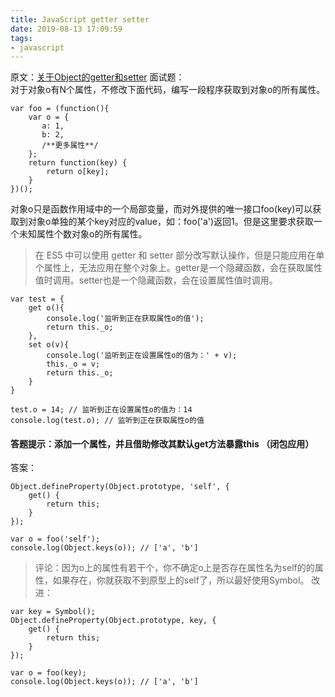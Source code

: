 ```yaml
---
title: JavaScript getter setter
date: 2019-08-13 17:09:59
tags:
- javascript
---
```

原文：[关于Object的getter和setter](https://zhuanlan.zhihu.com/p/25672454)
面试题：<br>
对于对象o有N个属性，不修改下面代码，编写一段程序获取到对象o的所有属性。
```
var foo = (function(){
    var o = {
       a: 1,
       b: 2,
       /**更多属性**/
    };
    return function(key) {
        return o[key];
    }
})();
```
对象o只是函数作用域中的一个局部变量，而对外提供的唯一接口foo(key)可以获取到对象o单独的某个key对应的value，如：foo('a')返回1。但是这里要求获取一个未知属性个数对象o的所有属性。

> 在 ES5 中可以使用 getter 和 setter 部分改写默认操作，但是只能应用在单个属性上，无法应用在整个对象上。getter是一个隐藏函数，会在获取属性值时调用。setter也是一个隐藏函数，会在设置属性值时调用。

```
var test = {
    get o(){
        console.log('监听到正在获取属性o的值');
        return this._o;
    },
    set o(v){
        console.log('监听到正在设置属性o的值为：' + v);
        this._o = v;
        return this._o;
    }
}

test.o = 14; // 监听到正在设置属性o的值为：14
console.log(test.o); // 监听到正在获取属性o的值
```
#### 答题提示：添加一个属性，并且借助修改其默认get方法暴露this （闭包应用）

答案：
```
Object.defineProperty(Object.prototype, 'self', {
    get() {
        return this;
    }
});

var o = foo('self');
console.log(Object.keys(o)); // ['a', 'b']
```
> 评论：因为o上的属性有若干个，你不确定o上是否存在属性名为self的的属性，如果存在，你就获取不到原型上的self了，所以最好使用Symbol。
改进：
```
var key = Symbol();
Object.defineProperty(Object.prototype, key, {
    get() {
        return this;
    }
});

var o = foo(key);
console.log(Object.keys(o)); // ['a', 'b']
```